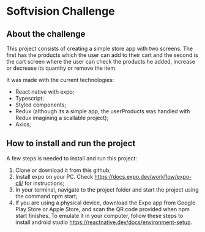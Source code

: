 # Softvision Challenge

## About the challenge

This project consists of creating a simple store app with two screens. The first has the products which the user can add to their cart and the second is the cart screen where the user can check the products he added, increase or decrease its quantity or remove the item.

It was made with the current technologies:

- React native with expo;
- Typescript;
- Styled components;
- Redux (although its a simple app, the userProducts was handled with Redux imagining a scallable project);
- Axios;

## How to install and run the project

A few steps is needed to install and run this project:

1. Clone or download it from this github;
2. Install expo on your PC. Check https://docs.expo.dev/workflow/expo-cli/ for instructions;
3. In your terminal, navigate to the project folder and start the project using the command npm start;
4. If you are using a physical device, download the Expo app from Google Play Store or Apple Store, and scan the QR code provided when npm start finishes. To emulate it in your computer, follow these steps to install android studio https://reactnative.dev/docs/environment-setup.


